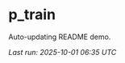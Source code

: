 # p_train

Auto-updating README demo.

<!--START_SECTION:status-->
_Last run: 2025-10-01 06:35 UTC_
<!--END_SECTION:status-->










































































































































































































































































































































































































































































































































































































































































































































































































































































































